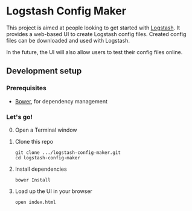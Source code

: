 # Logstash Config Maker

This project is aimed at people looking to get started with [Logstash](https://www.elastic.co/products/logstash). It provides a web-based UI to create Logstash config files. Created config files can be downloaded and used with Logstash.

In the future, the UI will also allow users to test their config files online.

## Development setup

### Prerequisites
* [Bower](http://bower.io/), for dependency management

### Let's go!

0. Open a Terminal window

1. Clone this repo

   ```
   git clone .../logstash-config-maker.git
   cd logstash-config-maker
   ```

2. Install dependencies

   ```
   bower Install
   ```

3. Load up the UI in your browser

   ```
   open index.html
   ```
